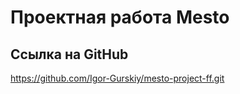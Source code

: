 # Проектная работа Mesto

## Ссылка на GitHub

https://github.com/Igor-Gurskiy/mesto-project-ff.git

